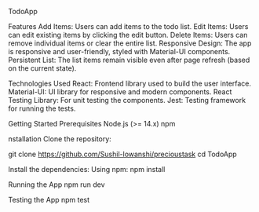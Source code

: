 <!-- # React + Vite

This template provides a minimal setup to get React working in Vite with HMR and some ESLint rules.

Currently, two official plugins are available:

- [@vitejs/plugin-react](https://github.com/vitejs/vite-plugin-react/blob/main/packages/plugin-react/README.md) uses [Babel](https://babeljs.io/) for Fast Refresh
- [@vitejs/plugin-react-swc](https://github.com/vitejs/vite-plugin-react-swc) uses [SWC](https://swc.rs/) for Fast Refresh -->


TodoApp 

Features
Add Items: Users can add items to the todo list.
Edit Items: Users can edit existing items by clicking the edit button.
Delete Items: Users can remove individual items or clear the entire list.
Responsive Design: The app is responsive and user-friendly, styled with Material-UI components.
Persistent List: The list items remain visible even after page refresh (based on the current state).

Technologies Used
React: Frontend library used to build the user interface.
Material-UI: UI library for responsive and modern components.
React Testing Library: For unit testing the components.
Jest: Testing framework for running the tests.

Getting Started
Prerequisites
Node.js (>= 14.x)
npm

nstallation
Clone the repository:

git clone https://github.com/Sushil-lowanshi/precioustask
cd TodoApp

Install the dependencies:
Using npm:
npm install

Running the App
npm run dev

Testing the App
npm test

